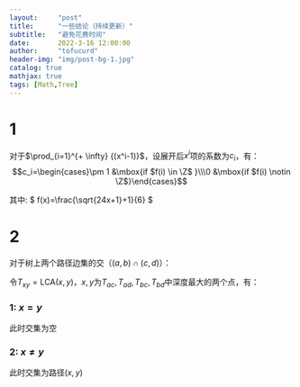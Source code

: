 ```yaml
---
layout:     "post"
title:      "一些结论（持续更新）"
subtitle:   "避免花费时间"
date:       2022-3-16 12:00:00
author:     "tofucurd"
header-img: "img/post-bg-1.jpg"
catalog: true
mathjax: true
tags: [Math,Tree]
---
```


# 1



对于$\prod_{i=1}^{+ \infty} {(x^i-1)}$，设展开后$x^i$项的系数为$c_i$，有：
$$c_i=\begin{cases}\pm 1 &\mbox{if $f(i) \in \Z$ }\\\0 &\mbox{if $f(i) \notin \Z$}\end{cases}$$

其中:
$
f(x)=\frac{\sqrt{24x+1}+1}{6}
$





# 2

对于树上两个路径边集的交（$(a,b) \cap (c,d)$）：

令$T_{xy}=\text{LCA}(x,y)$，$x,y$为$T_{ac},T_{ad},T_{bc},T_{bd}$中深度最大的两个点，有：

### 1: $x=y$

此时交集为空

### 2: $x \neq y$

此时交集为路径$(x,y)$
